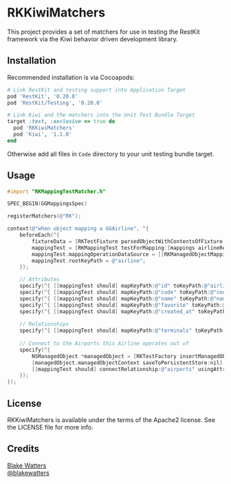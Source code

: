 RKKiwiMatchers
==============

This project provides a set of matchers for use in testing the RestKit framework via the Kiwi behavior driven development library.

## Installation

Recommended installation is via Cocoapods:

```ruby
# Link RestKit and testing support into Application Target
pod 'RestKit', '0.20.0'
pod 'RestKit/Testing', '0.20.0'

# Link Kiwi and the matchers into the Unit Test Bundle Target
target :test, :exclusive => true do
  pod 'RKKiwiMatchers'
  pod 'Kiwi', '1.1.0'
end
```

Otherwise add all files in `Code` directory to your unit testing bundle target.

## Usage

``` objective-c
#import "RKMappingTestMatcher.h"

SPEC_BEGIN(GGMappingsSpec)

registerMatchers(@"RK");

context(@"when object mapping a GGAirline", ^{
    beforeEach(^{
        fixtureData = [RKTestFixture parsedObjectWithContentsOfFixture:@"Fixtures/airlines/1.json"];
        mappingTest = [RKMappingTest testForMapping:[mappings airlineResponseMapping] sourceObject:fixtureData destinationObject:nil];
        mappingTest.mappingOperationDataSource = [[RKManagedObjectMappingOperationDataSource alloc] initWithManagedObjectContext:managedObjectStore.persistentStoreManagedObjectContext cache:nil];
        mappingTest.rootKeyPath = @"airline";
    });

	// Attributes
    specify(^{ [[mappingTest should] mapKeyPath:@"id" toKeyPath:@"airlineID" withValue:@1234]; });
    specify(^{ [[mappingTest should] mapKeyPath:@"code" toKeyPath:@"code" withValue:@"DL"]; });
    specify(^{ [[mappingTest should] mapKeyPath:@"name" toKeyPath:@"name" withValue:@"Delta Air Lines"]; });
    specify(^{ [[mappingTest should] mapKeyPath:@"favorite" toKeyPath:@"favorite" withValue:@NO]; });
    specify(^{ [[mappingTest should] mapKeyPath:@"created_at" toKeyPath:@"createdAt" withValue:RKDateFromString(@"2012-01-07T12:00:00Z")]; });
    
    // Relationships
    specify(^{ [[mappingTest should] mapKeyPath:@"terminals" toKeyPath:@"terminals" usingMapping:[mappings terminalResponseMapping]]; });
    
    // Connect to the Airports this Airline operates out of
    specify(^{
        NSManagedObject *managedObject = [RKTestFactory insertManagedObjectForEntityForName:@"Airport" inManagedObjectContext:nil withProperties:@{@"airportID" : @12345}];
        [managedObject.managedObjectContext saveToPersistentStore:nil];
        [[mappingTest should] connectRelationship:@"airports" usingAttributes:@{ @"airportIDs": @"airportID" } withValue:managedObject];
    });
});

```

## License

RKKiwiMatchers is available under the terms of the Apache2 license. See the LICENSE file for more info.

## Credits

[Blake Watters](http://github.com/blakewatters)  
[@blakewatters](https://twitter.com/blakewatters)
